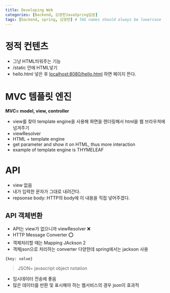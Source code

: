 ```yaml
---
title: Developing Web
categories: [Backend, 김영한JavaSpring입문]
tags: [backend, spring, 김영한] # TAG names should always be lowercase
---
```


# 정적 컨텐츠

- 그냥 HTML띄워주는 기능
- /static 안에 HTML넣기
- hello.html 넣은 후 [localhost:8080/hello.html](http://localhost:8080/hello.html) 하면 페이지 뜬다.

# MVC 템플릿 엔진

**MVC= model, view, controller**

- view를 찾아 template engine을 사용해 화면을 렌더링해서 html을 웹 브라우져에 넘겨주기
- viewResolver
- HTML + template engine
- get parameter and show it on HTML, thus more interaction
- example of template engine is THYMELEAF

# API

- view 없음
- 내가 입력한 문자가 그대로 내려간다.
- repsonse body: HTTP의 body에 이 내용을 직접 넣어주겠다.

## API 객체변환

- API는 view가 없으니까 viewResolver ❌
- HTTP Message Converter ⭕️
- 객체처리할 때는 Mapping JAckson 2
- 객체json으로 처리하는 converter 다양한데 spring에서는 jackson 사용

`{key: value}`

> JSON= javascript object notation

- 임시데이터 전송에 좋음
- 많은 데이터를 반환 및 표시해야 하는 웹서비스의 경우 json이 효과적
